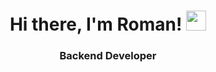 <h1 align="center">Hi there, I'm Roman! <img src="https://github.com/blackcater/blackcater/raw/main/images/Hi.gif" height="32"/></h1>
<h3 align="center">Backend Developer</h3>
